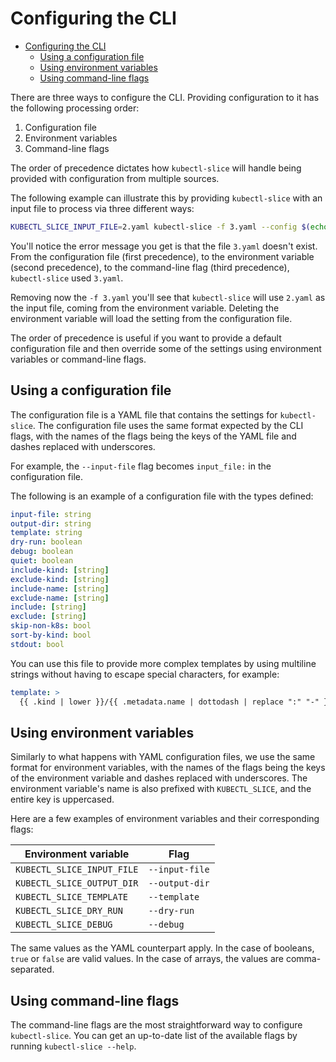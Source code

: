 # Configuring the CLI

- [Configuring the CLI](#configuring-the-cli)
  - [Using a configuration file](#using-a-configuration-file)
  - [Using environment variables](#using-environment-variables)
  - [Using command-line flags](#using-command-line-flags)

There are three ways to configure the CLI. Providing configuration to it has the following processing order:

1. Configuration file
2. Environment variables
3. Command-line flags

The order of precedence dictates how `kubectl-slice` will handle being provided with configuration from multiple sources.

The following example can illustrate this by providing `kubectl-slice` with an input file to process via three different ways:

```bash
KUBECTL_SLICE_INPUT_FILE=2.yaml kubectl-slice -f 3.yaml --config $(echo "input_file: 1.yaml">>config.yaml && echo "config.yaml")
```

You'll notice the error message you get is that the file `3.yaml` doesn't exist. From the configuration file (first precedence), to the environment variable (second precedence), to the command-line flag (third precedence), `kubectl-slice` used `3.yaml`.

Removing now the `-f 3.yaml` you'll see that `kubectl-slice` will use `2.yaml` as the input file, coming from the environment variable. Deleting the environment variable will load the setting from the configuration file.

The order of precedence is useful if you want to provide a default configuration file and then override some of the settings using environment variables or command-line flags.

## Using a configuration file

The configuration file is a YAML file that contains the settings for `kubectl-slice`. The configuration file uses the same format expected by the CLI flags, with the names of the flags being the keys of the YAML file and dashes replaced with underscores.

For example, the `--input-file` flag becomes `input_file:` in the configuration file.

The following is an example of a configuration file with the types defined:

```yaml
input-file: string
output-dir: string
template: string
dry-run: boolean
debug: boolean
quiet: boolean
include-kind: [string]
exclude-kind: [string]
include-name: [string]
exclude-name: [string]
include: [string]
exclude: [string]
skip-non-k8s: bool
sort-by-kind: bool
stdout: bool
```

You can use this file to provide more complex templates by using multiline strings without having to escape special characters, for example:

```yaml
template: >
  {{ .kind | lower }}/{{ .metadata.name | dottodash | replace ":" "-" }}.yaml
```

## Using environment variables

Similarly to what happens with YAML configuration files, we use the same format for environment variables, with the names of the flags being the keys of the environment variable and dashes replaced with underscores. The environment variable's name is also prefixed with `KUBECTL_SLICE`, and the entire key is uppercased.

Here are a few examples of environment variables and their corresponding flags:

| Environment variable       | Flag           |
| -------------------------- | -------------- |
| `KUBECTL_SLICE_INPUT_FILE` | `--input-file` |
| `KUBECTL_SLICE_OUTPUT_DIR` | `--output-dir` |
| `KUBECTL_SLICE_TEMPLATE`   | `--template`   |
| `KUBECTL_SLICE_DRY_RUN`    | `--dry-run`    |
| `KUBECTL_SLICE_DEBUG`      | `--debug`      |

The same values as the YAML counterpart apply. In the case of booleans, `true` or `false` are valid values. In the case of arrays, the values are comma-separated.

## Using command-line flags

The command-line flags are the most straightforward way to configure `kubectl-slice`. You can get an up-to-date list of the available flags by running `kubectl-slice --help`.
